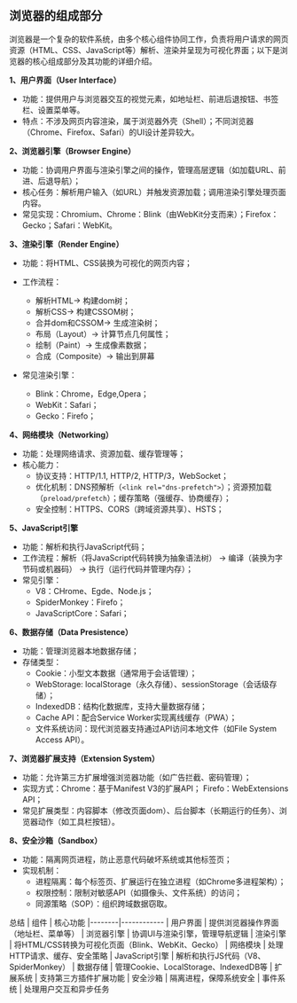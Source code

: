 ## 浏览器的组成部分

浏览器是一个复杂的软件系统，由多个核心组件协同工作，负责将用户请求的网页资源（HTML、CSS、JavaScript等）解析、渲染并呈现为可视化界面；以下是浏览器的核心组成部分及其功能的详细介绍。

**1、用户界面（User Interface）**
- 功能：提供用户与浏览器交互的视觉元素，如地址栏、前进后退按钮、书签栏、设置菜单等。
- 特点：不涉及网页内容渲染，属于浏览器外壳（Shell）；不同浏览器（Chrome、Firefox、Safari）的UI设计差异较大。

**2、浏览器引擎（Browser Engine）**
- 功能：协调用户界面与渲染引擎之间的操作，管理高层逻辑（如加载URL、前进、后退导航）；
- 核心任务：解析用户输入（如URL）并触发资源加载；调用渲染引擎处理页面内容。
- 常见实现：Chromium、Chrome：Blink（由WebKit分支而来）；Firefox：Gecko；Safari：WebKit。

**3、渲染引擎（Render Engine）**
- 功能：将HTML、CSS装换为可视化的网页内容；
- 工作流程：
   - 解析HTML→ 构建dom树；
   - 解析CSS→ 构建CSSOM树；
   - 合并dom和CSSOM→ 生成渲染树；
   - 布局（Layout）→ 计算节点几何属性；
   - 绘制（Paint）→ 生成像素数据；
   - 合成（Composite）→ 输出到屏幕
 
- 常见渲染引擎：
   - Blink：Chrome，Edge,Opera；
   - WebKit：Safari；
   - Gecko：Firefo；
 
**4、网络模块（Networking）**
- 功能：处理网络请求、资源加载、缓存管理等；
- 核心能力：
   - 协议支持：HTTP/1.1, HTTP/2, HTTP/3，WebSocket；
   - 优化机制：DNS预解析（`<link rel="dns-prefetch">`）；资源预加载（`preload/prefetch`）；缓存策略（强缓存、协商缓存）；
   - 安全控制：HTTPS、CORS（跨域资源共享）、HSTS；


**5、JavaScript引擎**
- 功能：解析和执行JavaScript代码；
- 工作流程：解析（将JavaScript代码转换为抽象语法树） → 编译（装换为字节码或机器码） → 执行（运行代码并管理内存）；
- 常见引擎：
   - V8：CHrome、Egde、Node.js；
   - SpiderMonkey：Firefo；
   - JavaScriptCore：Safari；

 **6、数据存储（Data Presistence）**
 - 功能：管理浏览器本地数据存储；
 - 存储类型：
    - Cookie：小型文本数据（通常用于会话管理）；
    - WebStorage: localStorage（永久存储）、sessionStorage（会话级存储）；
    - IndexedDB：结构化数据库，支持大量数据存储；
    - Cache API：配合Service Worker实现离线缓存（PWA）；
    - 文件系统访问：现代浏览器支持通过API访问本地文件（如File System Access API）。
  
**7、浏览器扩展支持（Extension System）**
- 功能：允许第三方扩展增强浏览器功能（如广告拦截、密码管理）；
- 实现方式：Chrome：基于Manifest V3的扩展API； Firefo：WebExtensions API；
- 常见扩展类型：内容脚本（修改页面dom）、后台脚本（长期运行的任务）、浏览器动作（如工具栏按钮）。

**8、安全沙箱（Sandbox）**
- 功能：隔离网页进程，防止恶意代码破坏系统或其他标签页；
- 实现机制：
   - 进程隔离：每个标签页、扩展运行在独立进程（如Chrome多进程架构）；
   - 权限控制：限制对敏感API（如摄像头、文件系统）的访问；
   - 同源策略（SOP）：组织跨域数据窃取。


总结
| 组件	| 核心功能
|--------|------------
| 用户界面	| 提供浏览器操作界面（地址栏、菜单等）
| 浏览器引擎	| 协调UI与渲染引擎，管理导航逻辑
| 渲染引擎	| 将HTML/CSS转换为可视化页面（Blink、WebKit、Gecko）
| 网络模块	| 处理HTTP请求、缓存、安全策略
| JavaScript引擎	| 解析和执行JS代码（V8、SpiderMonkey）
| 数据存储	| 管理Cookie、LocalStorage、IndexedDB等
| 扩展系统	| 支持第三方插件扩展功能
| 安全沙箱	| 隔离进程，保障系统安全
| 事件系统	| 处理用户交互和异步任务





